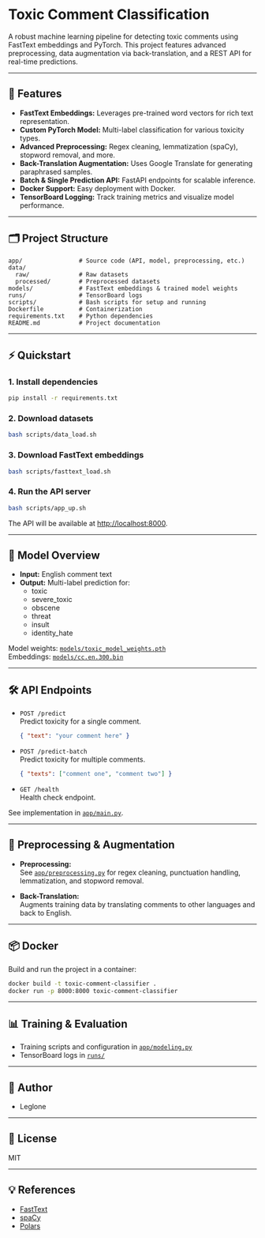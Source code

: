 # Toxic Comment Classification

A robust machine learning pipeline for detecting toxic comments using FastText embeddings and PyTorch. This project features advanced preprocessing, data augmentation via back-translation, and a REST API for real-time predictions.

---

## 🚀 Features

- **FastText Embeddings:** Leverages pre-trained word vectors for rich text representation.
- **Custom PyTorch Model:** Multi-label classification for various toxicity types.
- **Advanced Preprocessing:** Regex cleaning, lemmatization (spaCy), stopword removal, and more.
- **Back-Translation Augmentation:** Uses Google Translate for generating paraphrased samples.
- **Batch & Single Prediction API:** FastAPI endpoints for scalable inference.
- **Docker Support:** Easy deployment with Docker.
- **TensorBoard Logging:** Track training metrics and visualize model performance.

---

## 🗂️ Project Structure

```
app/                # Source code (API, model, preprocessing, etc.)
data/
  raw/              # Raw datasets
  processed/        # Preprocessed datasets
models/             # FastText embeddings & trained model weights
runs/               # TensorBoard logs
scripts/            # Bash scripts for setup and running
Dockerfile          # Containerization
requirements.txt    # Python dependencies
README.md           # Project documentation
```

---

## ⚡ Quickstart

### 1. Install dependencies

```sh
pip install -r requirements.txt
```

### 2. Download datasets

```sh
bash scripts/data_load.sh
```

### 3. Download FastText embeddings

```sh
bash scripts/fasttext_load.sh
```

### 4. Run the API server

```sh
bash scripts/app_up.sh
```

The API will be available at [http://localhost:8000](http://localhost:8000).

---

## 🧠 Model Overview

- **Input:** English comment text
- **Output:** Multi-label prediction for:
  - toxic
  - severe_toxic
  - obscene
  - threat
  - insult
  - identity_hate

Model weights: [`models/toxic_model_weights.pth`](models/toxic_model_weights.pth)  
Embeddings: [`models/cc.en.300.bin`](models/cc.en.300.bin)

---

## 🛠️ API Endpoints

- `POST /predict`  
  Predict toxicity for a single comment.
  ```json
  { "text": "your comment here" }
  ```

- `POST /predict-batch`  
  Predict toxicity for multiple comments.
  ```json
  { "texts": ["comment one", "comment two"] }
  ```

- `GET /health`  
  Health check endpoint.

See implementation in [`app/main.py`](app/main.py).

---

## 🧹 Preprocessing & Augmentation

- **Preprocessing:**  
  See [`app/preprocessing.py`](app/preprocessing.py) for regex cleaning, punctuation handling, lemmatization, and stopword removal.

- **Back-Translation:**  
  Augments training data by translating comments to other languages and back to English.

---

## 📦 Docker

Build and run the project in a container:

```sh
docker build -t toxic-comment-classifier .
docker run -p 8000:8000 toxic-comment-classifier
```

---

## 📊 Training & Evaluation

- Training scripts and configuration in [`app/modeling.py`](app/modeling.py)
- TensorBoard logs in [`runs/`](runs/)

---

## 👤 Author

- Leglone

---

## 📄 License

MIT

---

## 💡 References

- [FastText](https://fasttext.cc/)
- [spaCy](https://spacy.io/)
- [Polars](https://pola.rs/)
